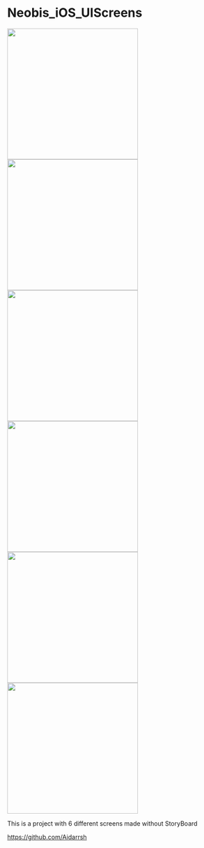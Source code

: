 # Neobis_iOS_UIScreens

<img src="Neobis_iOS_UIScreens/Assets.xcassets/WeatherScreen.imageset/WeatherScreen.png" width=300>
<img src="Neobis_iOS_UIScreens/Assets.xcassets/WeatherScreen2.imageset/WeatherScreen2.png" width=300>
<img src="Neobis_iOS_UIScreens/Assets.xcassets/CryptoScreen.imageset/CryptoScreen.png" width=300>
<img src="Neobis_iOS_UIScreens/Assets.xcassets/FinanceScreen.imageset/FinanceScreen.png" width=300>
<img src="Neobis_iOS_UIScreens/Assets.xcassets/TravelScreen.imageset/TravelScreen.png" width=300>
<img src="Neobis_iOS_UIScreens/Assets.xcassets/SinglesScreen.imageset/SinglesScreen.png" width=300>

This is a project with 6 different screens made without StoryBoard

https://github.com/Aidarrsh
